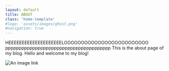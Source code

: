 ```yaml
---
layout: default
title: ABOUT
class: 'home-template'
#logo: 'assets/images/ghost.png'
#navigation: true
---
```

HEEEEEEEEEEEEEEEEEEEELOOOOOOOOOOOOOOOOOOOOOOOOO
ppppppppppppppppppppppppppppppppppppppp
This is the about page of my blog.
Hello and welcome to my blog!

![An image link](/assets/images/screen1.png)
